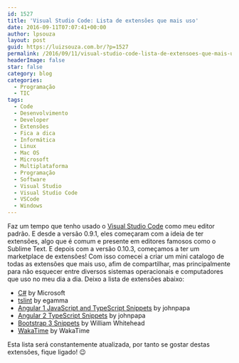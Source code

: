 ```yaml
---
id: 1527
title: 'Visual Studio Code: Lista de extensões que mais uso'
date: 2016-09-11T07:07:41+00:00
author: lpsouza
layout: post
guid: https://luizsouza.com.br/?p=1527
permalink: /2016/09/11/visual-studio-code-lista-de-extensoes-que-mais-uso/
headerImage: false
star: false
category: blog
categories:
  - Programação
  - TIC
tags:
  - Code
  - Desenvolvimento
  - Developer
  - Extensões
  - Fica a dica
  - Informática
  - Linux
  - Mac OS
  - Microsoft
  - Multiplataforma
  - Programação
  - Software
  - Visual Studio
  - Visual Studio Code
  - VSCode
  - Windows
---
```

Faz um tempo que tenho usado o <a href="https://code.visualstudio.com" target="_blank">Visual Studio Code</a> como meu editor padrão. E desde a versão 0.9.1, eles começaram com a ideia de ter extensões, algo que é comum e presente em editores famosos como o Sublime Text. E depois com a versão 0.10.3, começamos a ter um marketplace de extensões! Com isso comecei a criar um mini catalogo de todas as extensões que mais uso, afim de compartilhar, mas principalmente para não esquecer entre diversos sistemas operacionais e computadores que uso no meu dia a dia. Deixo a lista de extensões abaixo:

  * <a href="https://marketplace.visualstudio.com/items?itemName=ms-vscode.csharp" target="_blank">C#</a> by Microsoft
  * <a href="https://marketplace.visualstudio.com/items?itemName=eg2.tslint" target="_blank">tslint</a> by egamma
  * <a href="https://marketplace.visualstudio.com/items?itemName=johnpapa.Angular1" target="_blank">Angular 1 JavaScript and TypeScript Snippets</a> by johnpapa
  * <a href="https://marketplace.visualstudio.com/items?itemName=johnpapa.Angular2" target="_blank">Angular 2 TypeScript Snippets</a> by johnpapa
  * <a href="https://marketplace.visualstudio.com/items?itemName=wcwhitehead.bootstrap-3-snippets" target="_blank">Bootstrap 3 Snippets</a> by William Whitehead
  * <a href="https://marketplace.visualstudio.com/items?itemName=WakaTime.vscode-wakatime" target="_blank">WakaTime</a> by WakaTime

Esta lista será constantemente atualizada, por tanto se gostar destas extensões, fique ligado! 😉